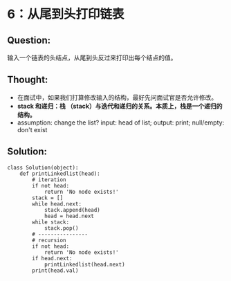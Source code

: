 # 6：从尾到头打印链表

## Question:

输入一个链表的头结点，从尾到头反过来打印出每个结点的值。

## Thought:

* 在面试中，如果我们打算修改输入的结构，最好先问面试官是否允许修改。
* **stack 和递归：栈 （stack）与迭代和递归的关系。本质上，栈是一个递归的结构。**
* assumption: change the list? input: head of list; output: print; null/empty: don't exist

## Solution:

```text
class Solution(object):
    def printLinkedlist(head):
        # iteration
        if not head:
            return 'No node exists!'
        stack = []
        while head.next:
            stack.append(head)
            head = head.next
        while stack:
            stack.pop()
        # ----------------
        # recursion
        if not head:
            return 'No node exists!'
        if head.next:
            printLinkedlist(head.next)
        print(head.val)
```

